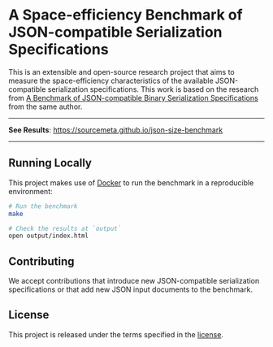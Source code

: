 A Space-efficiency Benchmark of JSON-compatible Serialization Specifications
============================================================================

This is an extensible and open-source research project that aims to measure the
space-efficiency characteristics of the available JSON-compatible serialization
specifications. This work is based on the research from [A Benchmark of
JSON-compatible Binary Serialization
Specifications](https://arxiv.org/abs/2201.03051) from the same author.

***

**See Results**: https://sourcemeta.github.io/json-size-benchmark

***

Running Locally
---------------

This project makes use of [Docker](https://www.docker.com) to run the benchmark
in a reproducible environment:

```sh
# Run the benchmark
make

# Check the results at `output`
open output/index.html
```

Contributing
------------

We accept contributions that introduce new JSON-compatible serialization
specifications or that add new JSON input documents to the benchmark.

License
-------

This project is released under the terms specified in the
[license](https://github.com/sourcemeta/json-size-benchmark/blob/master/LICENSE).
